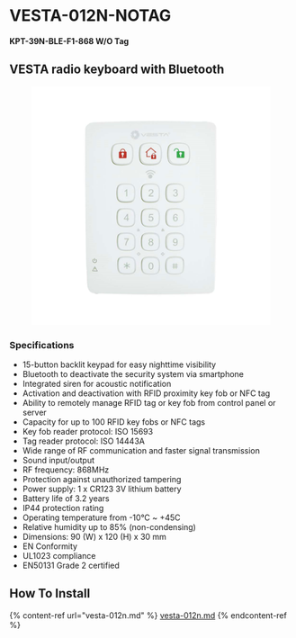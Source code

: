 # VESTA-012N-NOTAG

#### KPT-39N-BLE-F1-868 W/O Tag

## VESTA radio keyboard with Bluetooth

<figure><img src=".gitbook/assets/image (5) (1) (1) (1) (1) (1) (1) (1) (1) (1).png" alt=""><figcaption></figcaption></figure>

### **Specifications**

* 15-button backlit keypad for easy nighttime visibility
* Bluetooth to deactivate the security system via smartphone
* Integrated siren for acoustic notification
* Activation and deactivation with RFID proximity key fob or NFC tag
* Ability to remotely manage RFID tag or key fob from control panel or server
* Capacity for up to 100 RFID key fobs or NFC tags
* Key fob reader protocol: ISO 15693
* Tag reader protocol: ISO 14443A
* Wide range of RF communication and faster signal transmission
* Sound input/output
* RF frequency: 868MHz
* Protection against unauthorized tampering
* Power supply: 1 x CR123 3V lithium battery
* Battery life of 3.2 years
* IP44 protection rating
* Operating temperature from -10°C \~ +45C
* Relative humidity up to 85% (non-condensing)
* Dimensions: 90 (W) x 120 (H) x 30 mm
* EN Conformity
* UL1023 compliance
* EN50131 Grade 2 certified

## How To Install

{% content-ref url="vesta-012n.md" %}
[vesta-012n.md](vesta-012n.md)
{% endcontent-ref %}
